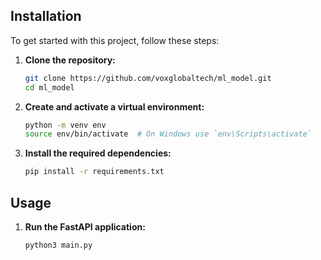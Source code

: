 ## Installation
To get started with this project, follow these steps:

1. **Clone the repository:**
    ```sh
    git clone https://github.com/voxglobaltech/ml_model.git
    cd ml_model
    ```

2. **Create and activate a virtual environment:**
    ```sh
    python -m venv env
    source env/bin/activate  # On Windows use `env\Scripts\activate`
    ```

3. **Install the required dependencies:**
    ```sh
    pip install -r requirements.txt
    ```

## Usage
1. **Run the FastAPI application:**
    ```sh
    python3 main.py
    ```


